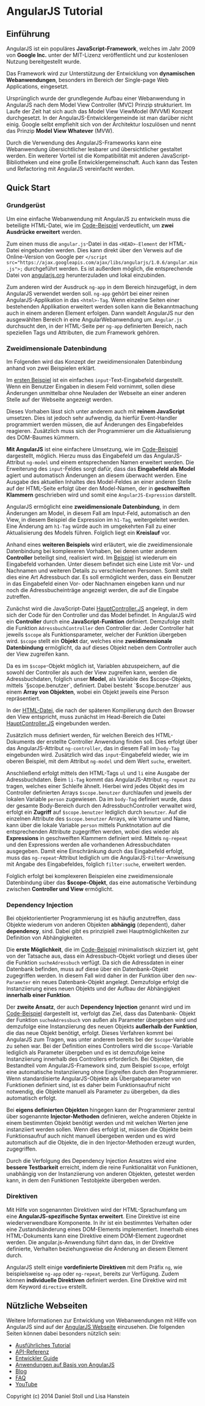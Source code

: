 AngularJS Tutorial
=================

## Einführung 

AngularJS ist ein populäres **JavaScript-Framework**, welches im Jahr 2009 von **Google Inc.** unter der MIT-Lizenz veröffentlicht und zur kostenlosen Nutzung bereitgestellt wurde. 

Das Framework wird zur Unterstützung der Entwicklung von **dynamischen Webanwendungen**, besonders im Bereich der Single-page Web Applications, eingesetzt. 

Ursprünglich wurde der grundlegende Aufbau einer Webanwendung in AngularJS nach dem Model View Controller (MVC) Prinzip strukturiert. 
Im Laufe der Zeit hat sich auch das Model View ViewModel (MVVM) Konzept durchgesetzt. 
In der AngularJS-Entwicklergemeinde ist man darüber nicht einig. Google selbt empfiehlt sich von der Architektur loszulösen und nennt das Prinzip **Model View Whatever** (MVW).

Durch die Verwendung des AngularJS-Frameworks kann eine Webanwendung übersichtlicher lesbarer und übersichtlicher gestaltet werden. Ein weiterer Vorteil ist die Kompatibilität mit anderen JavaScript-Bibliotheken und eine große Entwicklergemeinschaft. Auch kann das Testen und Refactoring mit AngularJS vereinfacht werden. 

## Quick Start

### Grundgerüst

Um eine einfache Webanwendung mit AngularJS zu entwickeln muss die beteiligte HTML-Datei, wie im [Code-Beispiel](https://github.com/dwstoll/dwstoll.github.io/blob/master/Codebeispiele/Grundgeruest.html) verdeutlicht, um **zwei Ausdrücke erweitert** werden. 

Zum einen muss die `angular.js`-Datei in das `<HEAD>-Element` der HTML-Datei eingebunden werden. Dies kann direkt über den Verweis auf die Online-Version von Google per `</script src="https://ajax.googleapis.com/ajax/libs/angularjs/1.0.6/angular.min.js">;` durchgeführt werden. Es ist außerdem möglich, die entsprechende Datei von [angularjs.org](angularjs.org) herunterzuladen und lokal einzubinden.

Zum anderen wird der Ausdruck `ng-app` in dem Bereich hinzugefügt, in dem AngularJS verwendet werden soll. 
`ng-app` gehört bei einer reinen AngularJS-Applikation in das `<html>-Tag`. Wenn einzelne Seiten einer bestehenden Applikation erweitert werden sollen kann die Bekanntmachung auch in einem anderen Element erfolgen. Dann wandelt AngularJS nur den ausgewählten Bereich in eine AngularWebanwendung um. `Angular.js` durchsucht den, in der HTML-Seite per `ng-app` definierten Bereich, nach speziellen Tags und Attributen, die zum Framework gehören.

### Zweidimensionale Datenbindung

Im Folgenden wird das Konzept der zweidimensionalen Datenbindung anhand von zwei Beispielen erklärt. 

Im [ersten Beispiel](http://dwstoll.github.io/Codebeispiele/Daten-Bindung.html) ist ein einfaches `input`-Text-Eingabefeld dargestellt. Wenn ein Benutzer Eingaben in diesem Feld vornimmt, sollen diese Änderungen unmittelbar ohne Neuladen der Webseite an einer anderen Stelle auf der Webseite angezeigt werden. 

Dieses Vorhaben lässt sich unter anderem auch mit **reinem JavaScript** umsetzen. Dies ist jedoch sehr aufwendig, da hierfür Event-Handler programmiert werden müssen, die auf Änderungen des Eingabefeldes reagieren. Zusätzlich muss sich der Programmierer um die Aktualisierung des DOM-Baumes kümmern.

**Mit AngularJS** ist eine einfachere Umsetzung, wie im [Code-Beispiel](https://github.com/dwstoll/dwstoll.github.io/blob/master/Codebeispiele/Daten-Bindung.html) dargestellt, möglich. Hierzu muss das Eingabefeld um das AngularJS-Attribut `ng-model` und einem entsprechenden Namen erweitert werden. Die Erweiterung des `input`-Feldes sorgt dafür, dass das **Eingabefeld als Model** agiert und automatisch Änderungen an diesem überwacht werden. Eine Ausgabe des aktuellen Inhaltes des Model-Feldes an einer anderen Stelle auf der HTML-Seite erfolgt über den Model-Namen, der in **geschweiften Klammern** geschrieben wird und somit eine `AngularJS-Expression` darstellt. 

AngularJS ermöglicht eine **zweidimensionale Datenbindung**, in dem Änderungen am Model, in diesem Fall am Input-Feld, automatisch an den View, in diesem Beispiel die Expression im `h1-Tag`, weitergeleitet werden. Eine Änderung am `h1-Tag` würde auch im umgekehrten Fall zu einer Aktualisierung des Models führen. Folglich liegt ein **Kreislauf** vor.

Anhand eines **weiteren Beispiels** wird erläutert, wie die zweidimensionale Datenbindung bei komplexeren Vorhaben, bei denen unter anderem **Controller** beteiligt sind, realisiert wird. Im [Beispiel](http://dwstoll.github.io/Codebeispiele/Adressbuch.html) ist wiederum ein Eingabefeld vorhanden. Unter diesem befindet sich eine Liste mit Vor- und Nachnamen und weiteren Details zu verschiedenen Personen. Somit stellt dies eine Art Adressbuch dar. Es soll ermöglicht werden, dass ein Benutzer in das Eingabefeld einen Vor- oder Nachnamen eingeben kann und nur noch die Adressbucheinträge angezeigt werden, die auf die Eingabe zutreffen.

Zunächst wird die JavaScript-Datei [HauptController.JS](https://github.com/dwstoll/dwstoll.github.io/blob/master/Codebeispiele/HauptController.js) angelegt, in dem sich der Code für den Controller und das Model befindet. In AngularJS wird ein **Controller** durch eine **JavaScript-Funktion** definiert. Demzufolge stellt die Funktion `AdressbuchController` den Controller dar. Jeder Controller hat jeweils `$scope` als Funktionsparameter, welcher der Funktion übergeben wird. `$scope` stellt ein **Objekt** dar, welches eine **zweidimensionale Datenbindung** ermöglicht, da auf dieses Objekt neben dem Controller auch der View zugreifen kann. 

Da es im `$scope`-Objekt möglich ist, Variablen abzuspeichern, auf die sowohl der Controller als auch der View zugreifen kann,  werden die Adressbuchdaten, folglich unser **Model**, als Variable des $scope-Objekts, mittels `§scope.benutzer`, definiert. Dabei besteht `$scope.benutzer` aus einem **Array von Objekten**, wobei ein Objekt jeweils eine Person repräsentiert. 

In der [HTML-Datei](https://github.com/dwstoll/dwstoll.github.io/blob/master/Codebeispiele/Adressbuch.html), die nach der späteren Kompilierung durch den Browser den View entspricht, muss zunächst im Head-Bereich die Datei [HauptController.JS](https://github.com/dwstoll/dwstoll.github.io/blob/master/Codebeispiele/HauptController.js) eingebunden werden.

Zusätzlich muss definiert werden, für welchen Bereich des HTML-Dokuments der erstellte Controller Anwendung finden soll. Dies erfolgt über das AngularJS-Attribut `ng-controller`, das in diesem Fall im `body-Tag` eingebunden wird. Zusätzlich wird das `input`-Eingabefeld wieder, wie im oberen Beispiel, mit dem Attribut `ng-model` und dem Wert `suche`, erweitert. 

Anschließend erfolgt mittels den HTML-Tags `ul` und `li` eine Ausgabe der Adressbuchdaten. Beim `li-Tag` kommt das AngularJS-Attribut `ng-repeat` zu tragen, welches einer Schleife ähnelt. Hierbei wird jedes Objekt des im Controller definierten Arrays `$scope.benutzer`  durchlaufen und jeweils der lokalen Variable `person` zugewiesen. Da im `body-Tag` definiert wurde, dass der gesamte Body-Bereich durch den AdressbuchController verwaltet wird, erfolgt ein **Zugriff** auf `$scope.benutzer` lediglich durch `benutzer`. Auf die einzelnen Attribute des `$scope.benutzer` Arrays, wie Vorname und Name, kann über die lokale Variable `person` mittels Punktnotation auf die  entsprechenden Attribute zugegriffen werden, wobei dies wieder als **Expressions** in geschweiften Klammern definiert wird. 
Mittels `ng-repeat` und den Expressions werden alle vorhandenen Adressbuchdaten ausgegeben. Damit eine Einschränkung durch das Eingabefeld erfolgt, muss das `ng-repeat`-Attribut lediglich um die AngularJS-`Filter`-Anweisung mit Angabe des Eingabefeldes, folglich `filter:suche`, erweitert werden.

Folglich erfolgt bei komplexeren Beispielen eine zweidimensionale Datenbindung über das **$scope-Objekt**, das eine automatische Verbindung zwischen **Controller und View** ermöglicht. 

### Dependency Injection
Bei objektorientierter Programmierung ist es häufig anzutreffen, dass Objekte wiederum von anderen Objekten **abhängig** (dependent), daher **dependency**, sind. Dabei gibt es prinzipiell zwei Hauptmöglichkeiten zur Definition von Abhängigkeiten. 

Die **erste Möglichkeit**, die im [Code-Beispiel](https://github.com/dwstoll/dwstoll.github.io/blob/master/Codebeispiele/Adressbuch-ver1.js) minimalistisch skizziert ist, geht von der Tatsache aus, dass ein Adressbuch-Objekt vorliegt und dieses über die Funktion `sucheAdressbuch` verfügt. Da sich die Adressdaten in einer Datenbank befinden, muss auf diese über ein Datenbank-Objekt zugegriffen werden. In diesem Fall wird daher in der Funktion über den `new-Parameter` ein neues Datenbank-Objekt angelegt. Demzufolge erfolgt die Instanziierung eines neuen Objekts und der Aufbau der Abhängigkeit **innerhalb einer Funktion**.

Der **zweite Ansatz**, der auch **Dependency Injection** genannt wird und im [Code-Beispiel](https://github.com/dwstoll/dwstoll.github.io/blob/master/Codebeispiele/Adressbuch-ver2.js) dargestellt ist, verfolgt das Ziel, dass das Datenbank- Objekt der Funktion `sucheAdressbuch` von außen als Parameter übergeben wird und demzufolge eine Instanziierung des neuen Objekts **außerhalb der Funktion**, die das neue Objekt benötigt, erfolgt. Dieses Verfahren kommt bei AngularJS zum Tragen, was unter anderem bereits bei der `$scope`-Variable zu sehen war. Bei der Definition eines Controllers wird die `$scope-`Variable lediglich als Parameter übergeben und es ist demzufolge keine Instanziierung innerhalb des Controllers erforderlich. Bei Objekten, die Bestandteil vom AngularJS-Framework sind, zum Beispiel `$scope`, erfolgt eine automatische Instanziierung ohne Eingreifen durch den Programmierer. Wenn standardisierte AngularJS-Objekte als Übergabeparameter von Funktionen definiert sind, ist es daher beim Funktionsaufruf nicht notwendig, die Objekte manuell als Parameter zu übergeben, da dies automatisch erfolgt. 

Bei **eigens definierten Objekten** hingegen kann der Programmierer zentral über sogenannte **Injector-Methoden** definieren, welche anderen Objekte in einem bestimmten Objekt benötigt werden und mit welchen Werten jene instanziiert werden sollen. Wenn dies erfolgt ist, müssen die Objekte beim Funktionsaufruf auch nicht manuell übergeben werden und es wird automatisch auf die Objekte, die in den Injector-Methoden erzeugt wurden, zugegriffen. 

Durch die Verfolgung des Dependency Injection Ansatzes wird eine **bessere Testbarkeit** erreicht, indem die reine Funktionalität von Funktionen, unabhängig von der Instanziierung von anderen Objekten, getestet werden kann, in dem den Funktionen Testobjekte übergeben werden.  

### Direktiven

Mit Hilfe von sogenannten Direktiven wird der HTML-Sprachumfang um eine **AngularJS-spezifische Syntax erweitert**.
Eine Direktive ist eine wiederverwendbare Komponente. In ihr ist ein bestimmtes Verhalten oder eine Zustandsänderung eines DOM-Elements implementiert. Innerhalb eines HTML-Dokuments kann eine Direktive einem DOM-Element zugeordnet werden. Die angular.js-Anwendung führt dann das, in der Direktive definierte, Verhalten beziehungsweise die Änderung an diesem Element durch.

AngularJS stellt einige **vordefinierte Direktiven** mit dem Präfix `ng`, wie beispielsweise `ng-app` oder `ng-repeat`, bereits zur Verfügung. Zudem können **individuelle Direktiven** definiert werden. 
Eine Direktive wird mit dem Keyword `directive` erstellt. 

## Nützliche Webseiten

Weitere Informationen zur Entwicklung von Webanwendungen mit Hilfe von AngularJS sind auf der [AngularJS Webseite](https://angularjs.org/) einzusehen.
Die folgenden Seiten können dabei besonders nützlich sein:

- [Ausführliches Tutorial](https://docs.angularjs.org/tutorial)
- [API-Referenz](https://docs.angularjs.org/api)
- [Entwickler Guide](https://docs.angularjs.org/guide)
- [Anwendungen auf Basis von AngularJS](https://builtwith.angularjs.org/)
- [Blog](http://blog.angularjs.org/)
- [FAQ](https://docs.angularjs.org/misc/faq)
- [YouTube](https://www.youtube.com/user/angularjs)


Copyright (c) 2014 Daniel Stoll und Lisa Hanstein

